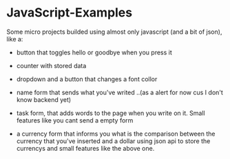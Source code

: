 # JavaScript-Examples
Some micro projects builded using almost only javascript (and a bit of json), like a:

- button that toggles hello or goodbye when you press it

- counter with stored data 

- dropdown and a button that changes a font collor

- name form that sends what you've writed ..(as a alert for now cus I don't know backend yet)

- task form, that adds words to the page when you write on it. Small features like you cant send a empty form

- a currency form that informs you what is the comparison between the currency that you've inserted and a dollar using json api to store the currencys and small features like the above one.
